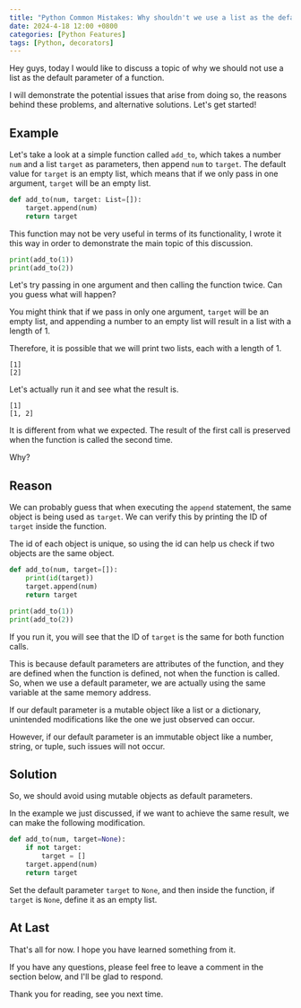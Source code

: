 ```yaml
---
title: "Python Common Mistakes: Why shouldn't we use a list as the default parameter of a function"
date: 2024-4-18 12:00 +0800
categories: [Python Features]
tags: [Python, decorators]
---
```


Hey guys, today I would like to discuss a topic of why we should not use a list as the default parameter of a function.

I will demonstrate the potential issues that arise from doing so, the reasons behind these problems, and alternative solutions. Let's get started!

## Example

Let's take a look at a simple function called `add_to`, which takes a number `num` and a list `target` as parameters, then append `num` to `target`. The default value for `target` is an empty list, which means that if we only pass in one argument, `target` will be an empty list.

```python
def add_to(num, target: List=[]):
    target.append(num)
    return target
```

This function may not be very useful in terms of its functionality, I wrote it this way in order to demonstrate the main topic of this discussion.

```python
print(add_to(1))
print(add_to(2))
```

Let's try passing in one argument and then calling the function twice. Can you guess what will happen?

You might think that if we pass in only one argument, `target` will be an empty list, and appending a number to an empty list will result in a list with a length of 1.

Therefore, it is possible that we will print two lists, each with a length of 1.

```
[1]
[2]
```

Let's actually run it and see what the result is.

```
[1]
[1, 2]
```

It is different from what we expected. The result of the first call is preserved when the function is called the second time.

Why?

## Reason

We can probably guess that when executing the `append` statement, the same object is being used as `target`. We can verify this by printing the ID of `target` inside the function.

The id of each object is unique, so using the id can help us check if two objects are the same object.

```python
def add_to(num, target=[]):
    print(id(target))
    target.append(num)
    return target

print(add_to(1))
print(add_to(2))
```

If you run it, you will see that the ID of `target` is the same for both function calls.

This is because default parameters are attributes of the function, and they are defined when the function is defined, not when the function is called. So, when we use a default parameter, we are actually using the same variable at the same memory address.

If our default parameter is a mutable object like a list or a dictionary, unintended modifications like the one we just observed can occur.

However, if our default parameter is an immutable object like a number, string, or tuple, such issues will not occur.

## Solution

So, we should avoid using mutable objects as default parameters.

In the example we just discussed, if we want to achieve the same result, we can make the following modification.

```python
def add_to(num, target=None):
    if not target:
        target = []
    target.append(num)
    return target
```

Set the default parameter `target` to `None`, and then inside the function, if `target` is `None`, define it as an empty list.

## At Last

That's all for now. I hope you have learned something from it.

If you have any questions, please feel free to leave a comment in the section below, and I'll be glad to respond.

Thank you for reading, see you next time.